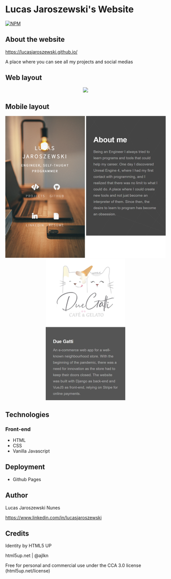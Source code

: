 # Lucas Jaroszewski's Website
[![NPM](https://img.shields.io/npm/l/react)](https://github.com/lucasjaroszewski/lucasjaroszewski.github.io/blob/master/LICENSE) 

## About the website
https://lucasjaroszewski.github.io/

A place where you can see all my projects and social medias


## Web layout
<p align="center">
  <img src="/assets/web-1.png" width="750">
</p>

## Mobile layout
<p align="center">
  <img src="/assets/mobile-1.png" width="250">
  <img src="/assets/mobile-2.png" width="250">
  <img src="/assets/mobile-3.png" width="250">
</p>

## Technologies
### Front-end
- HTML
- CSS
- Vanilla Javascript

## Deployment
- Github Pages

## Author

Lucas Jaroszewski Nunes

https://www.linkedin.com/in/lucasjaroszewski

## Credits

Identity by HTML5 UP

html5up.net | @ajlkn

Free for personal and commercial use under the CCA 3.0 license (html5up.net/license)



